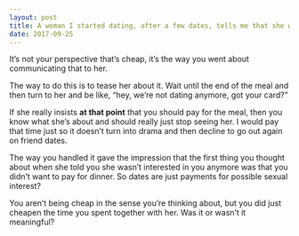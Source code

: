 ```yaml
---
layout: post
title: A woman I started dating, after a few dates, tells me that she wants to start out as just friends (both in 30s). I then told her that as long as we were hanging out as just friends, we need to go Dutch. She now thinks I am cheap. Am I wrong?
date: 2017-09-25
---
```


<p>It’s not your perspective that’s cheap, it’s the way you went about communicating that to her.</p><p>The way to do this is to tease her about it. Wait until the end of the meal and then turn to her and be like, “hey, we’re not dating anymore, got your card?”</p><p>If she really insists <b>at that point</b> that you should pay for the meal, then you know what she’s about and should really just stop seeing her. I would pay that time just so it doesn’t turn into drama and then decline to go out again on friend dates.</p><p>The way you handled it gave the impression that the first thing you thought about when she told you she wasn’t interested in you anymore was that you didn’t want to pay for dinner. So dates are just payments for possible sexual interest?</p><p>You aren’t being cheap in the sense you’re thinking about, but you did just cheapen the time you spent together with her. Was it or wasn’t it meaningful?</p>
